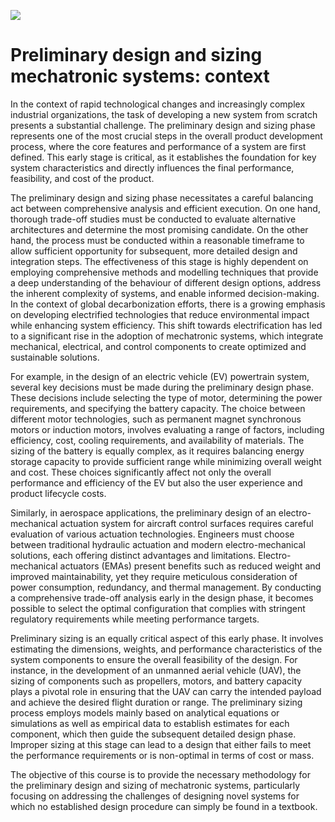 ![](../images/header.jpg)

# Preliminary design and sizing mechatronic systems: context

In the context of rapid technological changes and increasingly complex industrial organizations, the task of developing a new system from scratch presents a substantial challenge. The preliminary design and sizing phase represents one of the most crucial steps in the overall product development process, where the core features and performance of a system are first defined. This early stage is critical, as it establishes the foundation for key system characteristics and directly influences the final performance, feasibility, and cost of the product.

The preliminary design and sizing phase necessitates a careful balancing act between comprehensive analysis and efficient execution. On one hand, thorough trade-off studies must be conducted to evaluate alternative architectures and determine the most promising candidate. On the other hand, the process must be conducted within a reasonable timeframe to allow sufficient opportunity for subsequent, more detailed design and integration steps. The effectiveness of this stage is highly dependent on employing comprehensive methods and modelling techniques that provide a deep understanding of the behaviour of different design options, address the inherent complexity of systems, and enable informed decision-making. In the context of global decarbonization efforts, there is a growing emphasis on developing electrified technologies that reduce environmental impact while enhancing system efficiency. This shift towards electrification has led to a significant rise in the adoption of mechatronic systems, which integrate mechanical, electrical, and control components to create optimized and sustainable solutions. 

For example, in the design of an electric vehicle (EV) powertrain system, several key decisions must be made during the preliminary design phase. These decisions include selecting the type of motor, determining the power requirements, and specifying the battery capacity. The choice between different motor technologies, such as permanent magnet synchronous motors or induction motors, involves evaluating a range of factors, including efficiency, cost, cooling requirements, and availability of materials. The sizing of the battery is equally complex, as it requires balancing energy storage capacity to provide sufficient range while minimizing overall weight and cost. These choices significantly affect not only the overall performance and efficiency of the EV but also the user experience and product lifecycle costs.

Similarly, in aerospace applications, the preliminary design of an electro-mechanical actuation system for aircraft control surfaces requires careful evaluation of various actuation technologies. Engineers must choose between traditional hydraulic actuation and modern electro-mechanical solutions, each offering distinct advantages and limitations. Electro-mechanical actuators (EMAs) present benefits such as reduced weight and improved maintainability, yet they require meticulous consideration of power consumption, redundancy, and thermal management. By conducting a comprehensive trade-off analysis early in the design phase, it becomes possible to select the optimal configuration that complies with stringent regulatory requirements while meeting performance targets.

Preliminary sizing is an equally critical aspect of this early phase. It involves estimating the dimensions, weights, and performance characteristics of the system components to ensure the overall feasibility of the design. For instance, in the development of an unmanned aerial vehicle (UAV), the sizing of components such as propellers, motors, and battery capacity plays a pivotal role in ensuring that the UAV can carry the intended payload and achieve the desired flight duration or range. The preliminary sizing process employs models mainly based on analytical equations or simulations as well as empirical data to establish  estimates for each component, which then guide the subsequent detailed design phase. Improper sizing at this stage can lead to a design that either fails to meet the performance requirements or is non-optimal in terms of cost or mass.

The objective of this course is to provide the necessary methodology for the preliminary design and sizing of mechatronic systems, particularly focusing on addressing the challenges of designing novel systems for which no established design procedure can simply be found in a textbook. 


